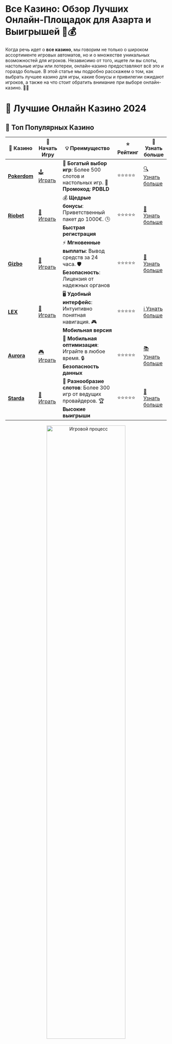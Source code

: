 # **Все Казино**: Обзор Лучших Онлайн-Площадок для Азарта и Выигрышей 🎰💰

Когда речь идет о **все казино**, мы говорим не только о широком ассортименте игровых автоматов, но и о множестве уникальных возможностей для игроков. Независимо от того, ищете ли вы слоты, настольные игры или лотереи, онлайн-казино предоставляют всё это и гораздо больше. В этой статье мы подробно расскажем о том, как выбрать лучшее казино для игры, какие бонусы и привилегии ожидают игроков, а также на что стоит обратить внимание при выборе онлайн-казино. 🎲✨

# 🎰 Лучшие Онлайн Казино 2024

## 🌟 Топ Популярных Казино

| 🎲 **Казино** | 🔗 **Начать Игру** | 💡 **Преимущество** | ⭐ **Рейтинг** | 🔗 **Узнать больше** |
|--------------|---------------------|---------------------|----------------|----------------------|
| [**Pokerdom**](https://brandplay.link/4k77v2yx) | [🕹️ Играть](https://brandplay.link/4k77v2yx) | 🎉 **Богатый выбор игр**: Более 500 слотов и настольных игр. 🎁 **Промокод**: **PDBLD** | ⭐⭐⭐⭐⭐ | [🔍 Узнать больше](https://brandplay.link/4k77v2yx) |
| [**Riobet**](https://brandplay.link/7xBLTPyj) | [🎰 Играть](https://brandplay.link/7xBLTPyj) | 💰 **Щедрые бонусы**: Приветственный пакет до 1000€. 🕒 **Быстрая регистрация** | ⭐⭐⭐⭐⭐ | [📖 Узнать больше](https://brandplay.link/7xBLTPyj) |
| [**Gizbo**](https://brandplay.link/bprXw4YV) | [🎲 Играть](https://brandplay.link/bprXw4YV) | ⚡ **Мгновенные выплаты**: Вывод средств за 24 часа. 🛡️ **Безопасность**: Лицензия от надежных органов | ⭐⭐⭐⭐⭐ | [📝 Узнать больше](https://brandplay.link/bprXw4YV) |
| [**LEX**](https://brandplay.link/zW4hdDFV) | [🤑 Играть](https://brandplay.link/zW4hdDFV) | 🖥️ **Удобный интерфейс**: Интуитивно понятная навигация. 🎮 **Мобильная версия** | ⭐⭐⭐⭐⭐ | [ℹ️ Узнать больше](https://brandplay.link/zW4hdDFV) |
| [**Aurora**](https://10trafic-stat2.com/click/668546556bcc6313411604bd/6766/13032/subaccount) | [🎮 Играть](https://10trafic-stat2.com/click/668546556bcc6313411604bd/6766/13032/subaccount) | 📱 **Мобильная оптимизация**: Играйте в любое время. 🔒 **Безопасность данных** | ⭐⭐⭐⭐⭐ | [📚 Узнать больше](https://10trafic-stat2.com/click/668546556bcc6313411604bd/6766/13032/subaccount) |
| [**Starda**](https://brandplay.link/fB7xwRFL) | [🎯 Играть](https://brandplay.link/fB7xwRFL) | 🎰 **Разнообразие слотов**: Более 300 игр от ведущих провайдеров. 🏆 **Высокие выигрыши** | ⭐⭐⭐⭐⭐ | [🔎 Узнать больше](https://brandplay.link/fB7xwRFL) |

<div align="center">
    <img src="https://i.pinimg.com/originals/87/9e/b9/879eb9354dd0699582408b68f2e253b2.gif" alt="Игровой процесс" width="70%">
</div>

## 💎 Лучшие Бонусы и Акции

| 🎲 **Казино** | 🔗 **Начать Игру** | 💡 **Преимущество** | ⭐ **Рейтинг** | 🔗 **Узнать больше** |
|--------------|---------------------|---------------------|----------------|----------------------|
| [**Kometa**](https://brandplay.link/8ZymQJV8) | [🎰 Играть](https://brandplay.link/8ZymQJV8) | 🎁 **Эксклюзивные бонусы**: Регулярные акции и промо. 🔄 **Программы лояльности** | ⭐⭐⭐⭐☆ | [🔍 Узнать больше](https://brandplay.link/8ZymQJV8) |
| [**R7**](https://brandplay.link/bMd3Yjsw) | [🕹️ Играть](https://brandplay.link/bMd3Yjsw) | 🕒 **Круглосуточная поддержка**: Всегда на связи. 💸 **Высокие лимиты** | ⭐⭐⭐⭐☆ | [📖 Узнать больше](https://brandplay.link/bMd3Yjsw) |
| [**7K**](https://brandplay.link/BvQyFShp) | [🎲 Играть](https://brandplay.link/BvQyFShp) | 🌟 **Эксклюзивные бонусы**: Только для VIP игроков. 🎉 **Сезонные акции** | ⭐⭐⭐⭐☆ | [📝 Узнать больше](https://brandplay.link/BvQyFShp) |
| [**Kent**](https://brandplay.link/Fv2WP3js) | [🤑 Играть](https://brandplay.link/Fv2WP3js) | 📈 **Высокий RTP**: Более 98%. 💼 **Профессиональная поддержка** | ⭐⭐⭐⭐☆ | [ℹ️ Узнать больше](https://brandplay.link/Fv2WP3js) |
| [**1Xslots**](https://brandplay.link/hSB1khtr) | [🎮 Играть](https://brandplay.link/hSB1khtr) | 🎉 **Множество акций**: Еженедельные бонусы и турниры. 🛡️ **Безопасность** | ⭐⭐⭐⭐☆ | [📚 Узнать больше](https://brandplay.link/hSB1khtr) |
| [**Gama**](https://brandplay.link/j6NMKsDz) | [🎯 Играть](https://brandplay.link/j6NMKsDz) | 🔍 **Интуитивный интерфейс**: Легкость использования. 🏅 **Престижные турниры** | ⭐⭐⭐⭐☆ | [🔎 Узнать больше](https://brandplay.link/j6NMKsDz) |

<div align="center">
    <img src="https://i.pinimg.com/originals/87/9e/b9/879eb9354dd0699582408b68f2e253b2.gif" alt="Игровой процесс" width="70%">
</div>

## 🚀 Быстрые Выигрыши и Поддержка

| 🎲 **Казино** | 🔗 **Начать Игру** | 💡 **Преимущество** | ⭐ **Рейтинг** | 🔗 **Узнать больше** |
|--------------|---------------------|---------------------|----------------|----------------------|
| [**Onion**](https://brandplay.link/zBGRVpQ9) | [🎰 Играть](https://brandplay.link/zBGRVpQ9) | 🤑 **Низкие ставки**: Идеально для начинающих. 🔄 **Быстрые выводы** | ⭐⭐⭐⭐☆ | [🔍 Узнать больше](https://brandplay.link/zBGRVpQ9) |
| [**Чемпион**](https://temon-gter.cfd/go/lRq?p80412p304504pcc44t17455) | [🕹️ Играть](https://temon-gter.cfd/go/lRq?p80412p304504pcc44t17455) | 🏅 **Лояльная программа**: Награды за активность. 🎁 **Ежемесячные бонусы** | ⭐⭐⭐⭐☆ | [📖 Узнать больше](https://temon-gter.cfd/go/lRq?p80412p304504pcc44t17455) |
| [**Vavada**](https://vavadapartner.pro/?promo=ea5c9275-6854-4505-94fc-95ab18221945-linkb2) | [🎲 Играть](https://vavadapartner.pro/?promo=ea5c9275-6854-4505-94fc-95ab18221945-linkb2) | 🚀 **Быстрая регистрация**: Начните играть мгновенно. 🔐 **Безопасные транзакции** | ⭐⭐⭐⭐☆ | [📝 Узнать больше](https://vavadapartner.pro/?promo=ea5c9275-6854-4505-94fc-95ab18221945-linkb2) |
| [**Friends**](https://gofriends.kim/linkb2) | [🤑 Играть](https://gofriends.kim/linkb2) | 🤝 **Социальные игры**: Играйте с друзьями. 🌐 **Мультиплатформенность** | ⭐⭐⭐⭐☆ | [ℹ️ Узнать больше](https://gofriends.kim/linkb2) |
| [**1WIN**](https://brandplay.link/smXVpBbG) | [🎮 Играть](https://brandplay.link/smXVpBbG) | 🏆 **Спортивные ставки**: Широкий выбор видов спорта. 💵 **Высокие коэффициенты** | ⭐⭐⭐⭐☆ | [📚 Узнать больше](https://brandplay.link/smXVpBbG) |
| [**Drip**](https://drp-ircp01.com/c07e6a3db) | [🎯 Играть](https://drp-ircp01.com/c07e6a3db) | 🌐 **Инновационные игры**: Новейшие игровые технологии. 🛡️ **Высокая безопасность** | ⭐⭐⭐⭐☆ | [🔎 Узнать больше](https://drp-ircp01.com/c07e6a3db) |
| [**JoyCasino**](https://rpc30.call2me.pro/?/ru/registration?apkpop=0&partner=p24970p3291217pc98f) | [🎰 Играть](https://rpc30.call2me.pro/?/ru/registration?apkpop=0&partner=p24970p3291217pc98f) | 🎁 **Приятные бонусы**: Ежедневные акции и подарки. 🕹️ **Разнообразие игр** | ⭐⭐⭐⭐☆ | [🔍 Узнать больше](https://rpc30.call2me.pro/?/ru/registration?apkpop=0&partner=p24970p3291217pc98f) |

<div align="center">
    <img src="https://i.pinimg.com/originals/87/9e/b9/879eb9354dd0699582408b68f2e253b2.gif" alt="Игровой процесс" width="70%">
</div>
---

✨ **Выбирайте лучшее казино для себя и наслаждайтесь игрой! Удачи!** ✨
![Все Казино](https://i.pinimg.com/originals/a9/29/6e/a9296ea1cf6a7c20a985e593451f0323.png)

### Что Такое **Все Казино**? 🎮

**Все казино** — это общее название для множества онлайн-казино, которые предлагают различные игры и ставки. Каждое казино имеет свои особенности, бонусные программы, методы вывода средств и игровые коллекции. В зависимости от ваших предпочтений, можно выбрать казино с определенными слотами, настольными играми или казино с живыми дилерами, которое создаст ощущение реального игорного заведения. 🌍🎰

### Преимущества Онлайн-Казино 💻🎉

1. **Большой выбор игр**  
   Онлайн-казино предлагают гораздо большее разнообразие игр, чем традиционные заведения. В них можно найти как классические игровые автоматы, так и новинки от ведущих разработчиков программного обеспечения, таких как Pragmatic Play, NetEnt, Microgaming и других. 🎮🎰

2. **Удобство игры на любых устройствах**  
   Играйте в любое время и в любом месте — на компьютере, смартфоне или планшете. Мобильные версии казино предлагают тот же функционал, что и десктопные версии, позволяя наслаждаться игрой, находясь даже в пути. 📱🖥️

3. **Щедрые бонусы и акции**  
   Одним из главных преимуществ онлайн-казино являются бонусы. Бонусы за регистрацию, фриспины и другие акции делают процесс игры еще более увлекательным и выгодным для игроков. Многие казино также предлагают VIP-программы для постоянных клиентов. 💸🎁

4. **Простота и безопасность**  
   Современные онлайн-казино обеспечивают высокий уровень безопасности для своих пользователей. Все транзакции защищены шифрованием, а выплаты обычно происходят быстро и без дополнительных задержек. 🔒💳

### Как Выбрать Лучшую Площадку из **Все Казино**? 🤔

Выбор правильного казино — это важный шаг, который поможет вам наслаждаться игрой и минимизировать риски. Вот несколько советов, на что стоит обратить внимание:

1. **Лицензия и репутация**  
   Убедитесь, что выбранное казино имеет лицензию на ведение азартных игр. Лицензированные платформы проверяются на честность и безопасность. Ознакомьтесь с отзывами других игроков, чтобы узнать, насколько надежно казино.

2. **Методы пополнения счета и вывода средств**  
   Обратите внимание на доступные способы пополнения счета и вывода средств. Некоторые казино предлагают более удобные и быстрые методы, такие как криптовалюты, электронные кошельки и банковские карты.

3. **Бонусные предложения**  
   Многие казино предлагают щедрые бонусы для новичков и постоянных игроков. Ознакомьтесь с условиями бонусных программ, чтобы понять, насколько выгодными они могут быть. Не забудьте проверить, какие требования по отыгрышу необходимо выполнить. 🎁💥

4. **Качество службы поддержки**  
   Надежная поддержка — это залог комфортной игры. Проверьте, работает ли служба поддержки 24/7 и как быстро они отвечают на запросы игроков. Лучше выбрать казино с несколькими каналами связи: чатом, электронной почтой и телефоном.

5. **Мобильная версия**  
   Если вы планируете играть на смартфоне или планшете, убедитесь, что казино имеет качественную мобильную версию или приложение. Мобильные версии должны предоставлять полный функционал, включая депозиты, выводы и доступ к играм.

### Как Получить Бонусы в **Все Казино**? 💰🎉

Почти все онлайн-казино предлагают бонусы для своих игроков, будь то новичок или постоянный клиент. Вот некоторые виды бонусов, которые вы можете найти в **все казино**:

- **Приветственные бонусы**: Бонусы за регистрацию и первый депозит. Это может быть как денежный бонус, так и бесплатные вращения на игровых автоматах.
  
- **Бездепозитные бонусы**: Некоторые казино предлагают бонусы без необходимости вносить депозит. Это может быть бесплатные спины или бонусные деньги, которые можно использовать для игры.
  
- **Кэшбэк**: Бонусы за потери. Некоторые казино предлагают возврат части проигранных средств, что дает игроку шанс попробовать снова.

- **Фриспины**: Бесплатные вращения на выбранных слотах. Это популярный бонус, который можно использовать для получения прибыли без затрат.

- **VIP-программы**: Для постоянных игроков предлагаются эксклюзивные бонусы, увеличенные выплаты и доступ к уникальным предложениям.

### Рейтинг Лучших Казино из **Все Казино** 🌟

Для того чтобы начать свою игру, важно выбрать проверенные и качественные онлайн-казино. Мы подготовили небольшой список лучших платформ для азартных игроков:

1. **Казино №1** – Лицензированное казино с быстрыми выплатами и уникальными бонусами.
2. **Казино №2** – Широкий выбор слотов и настольных игр с возможностью играть на мобильных устройствах.
3. **Казино №3** – Отличная бонусная программа и профессиональная поддержка для игроков.
4. **Казино №4** – Идеально для тех, кто ищет разнообразие игр и выгодные условия.

### Заключение: Откройте для Себя Мир **Все Казино** 🎰🌟

**Все казино** предлагают огромное количество азартных развлечений, бонусов и возможности для больших выигрышей. При выборе казино важно учитывать репутацию, бонусы и возможности вывода средств. Независимо от того, играете ли вы ради удовольствия или пытаетесь выиграть большие деньги, в онлайн-казино каждый найдет что-то для себя. Главное — играть ответственно и не забывать о своих лимитах. 🎯💸

Выбирайте лучшее казино, наслаждайтесь процессом и пусть удача всегда будет на вашей стороне! 🍀🎉
